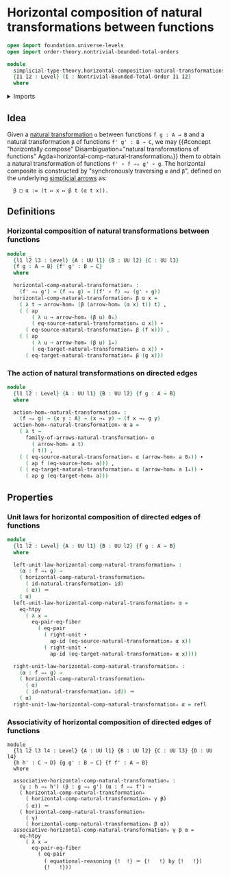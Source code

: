 # Horizontal composition of natural transformations between functions

```agda
open import foundation.universe-levels
open import order-theory.nontrivial-bounded-total-orders

module
  simplicial-type-theory.horizontal-composition-natural-transformations
  {I1 I2 : Level} (I : Nontrivial-Bounded-Total-Order I1 I2)
  where
```

<details><summary>Imports</summary>

```agda
open import foundation.action-on-identifications-functions
open import foundation.cartesian-product-types
open import foundation.dependent-pair-types
open import foundation.equality-cartesian-product-types
open import foundation.equality-dependent-pair-types
open import foundation.equivalences
open import foundation.function-extensionality
open import foundation.function-types
open import foundation.functoriality-cartesian-product-types
open import foundation.functoriality-dependent-pair-types
open import foundation.homotopies
open import foundation.identity-types
open import foundation.retractions
open import foundation.sections
open import foundation.type-arithmetic-dependent-function-types
open import foundation.type-theoretic-principle-of-choice
open import foundation.universe-levels

open import orthogonal-factorization-systems.extensions-maps

open import simplicial-type-theory.arrows I
open import simplicial-type-theory.directed-edges I
open import simplicial-type-theory.directed-interval-type I
open import simplicial-type-theory.horizontal-composition-arrows-functions I
open import simplicial-type-theory.horizontal-composition-directed-edges-functions I
open import simplicial-type-theory.natural-transformations I
```

</details>

## Idea

Given a
[natural transformation](simplicial-type-theory.natural-transformations.md) `α`
between functions `f g : A → B` and a natural transformation `β` of functions
`f' g' : B → C`, we may
{{#concept "horizontally compose" Disambiguation="natural transformations of functions" Agda=horizontal-comp-natural-transformation▵}}
them to obtain a natural transformation of functions `f' ∘ f ⇒▵ g' ∘ g`. The
horizontal composite is constructed by "synchronously traversing `α` and `β`",
defined on the underlying [simplicial arrows](simplicial-type-theory.arrows.md)
as:

```text
  β □ α := (t ↦ x ↦ β t (α t x)).
```

## Definitions

### Horizontal composition of natural transformations between functions

```agda
module _
  {l1 l2 l3 : Level} {A : UU l1} {B : UU l2} {C : UU l3}
  {f g : A → B} {f' g' : B → C}
  where

  horizontal-comp-natural-transformation▵ :
    (f' ⇒▵ g') → (f ⇒▵ g) → ((f' ∘ f) ⇒▵ (g' ∘ g))
  horizontal-comp-natural-transformation▵ β α x =
    ( λ t → arrow-hom▵ (β (arrow-hom▵ (α x) t)) t) ,
    ( ( ap
        ( λ u → arrow-hom▵ (β u) 0▵)
        ( eq-source-natural-transformation▵ α x)) ∙
      ( eq-source-natural-transformation▵ β (f x))) ,
    ( ( ap
        ( λ u → arrow-hom▵ (β u) 1▵)
        ( eq-target-natural-transformation▵ α x)) ∙
      ( eq-target-natural-transformation▵ β (g x)))
```

### The action of natural transformations on directed edges

```agda
module _
  {l1 l2 : Level} {A : UU l1} {B : UU l2} {f g : A → B}
  where

  action-hom▵-natural-transformation▵ :
    (f ⇒▵ g) → {x y : A} → (x →▵ y) → (f x →▵ g y)
  action-hom▵-natural-transformation▵ α a =
    ( λ t →
      family-of-arrows-natural-transformation▵ α
        ( arrow-hom▵ a t)
        ( t)) ,
    ( ( eq-source-natural-transformation▵ α (arrow-hom▵ a 0▵)) ∙
      ( ap f (eq-source-hom▵ a))) ,
    ( ( eq-target-natural-transformation▵ α (arrow-hom▵ a 1▵)) ∙
      ( ap g (eq-target-hom▵ a)))
```

## Properties

### Unit laws for horizontal composition of directed edges of functions

```agda
module _
  {l1 l2 : Level} {A : UU l1} {B : UU l2} {f g : A → B}
  where

  left-unit-law-horizontal-comp-natural-transformation▵ :
    (α : f ⇒▵ g) →
    ( horizontal-comp-natural-transformation▵
      ( id-natural-transformation▵ id)
      ( α)) ＝
    ( α)
  left-unit-law-horizontal-comp-natural-transformation▵ α =
    eq-htpy
      ( λ x →
        eq-pair-eq-fiber
          ( eq-pair
            ( right-unit ∙
              ap-id (eq-source-natural-transformation▵ α x))
            ( right-unit ∙
              ap-id (eq-target-natural-transformation▵ α x))))

  right-unit-law-horizontal-comp-natural-transformation▵ :
    (α : f ⇒▵ g) →
    ( horizontal-comp-natural-transformation▵
      ( α)
      ( id-natural-transformation▵ id)) ＝
    ( α)
  right-unit-law-horizontal-comp-natural-transformation▵ α = refl
```

### Associativity of horizontal composition of directed edges of functions

```text
module _
  {l1 l2 l3 l4 : Level} {A : UU l1} {B : UU l2} {C : UU l3} {D : UU l4}
  {h h' : C → D} {g g' : B → C} {f f' : A → B}
  where

  associative-horizontal-comp-natural-transformation▵ :
    (γ : h ⇒▵ h') (β : g ⇒▵ g') (α : f ⇒▵ f') →
    ( horizontal-comp-natural-transformation▵
      ( horizontal-comp-natural-transformation▵ γ β)
      ( α)) ＝
    ( horizontal-comp-natural-transformation▵
      ( γ)
      ( horizontal-comp-natural-transformation▵ β α))
  associative-horizontal-comp-natural-transformation▵ γ β α =
    eq-htpy
      ( λ x →
        eq-pair-eq-fiber
          ( eq-pair
            ( equational-reasoning {!  !} ＝ {!   !} by {!   !})
            {!   !}))
```
